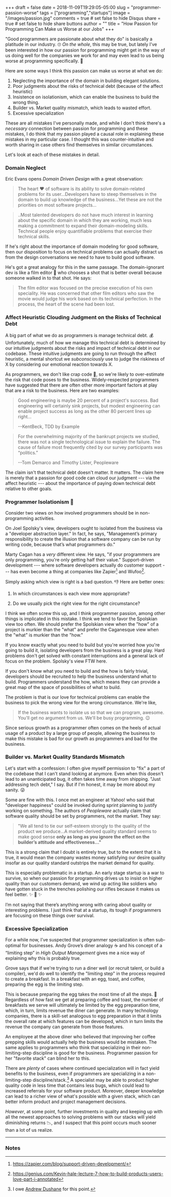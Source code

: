 +++
draft = false
date = 2018-11-09T19:29:05-05:00
slug = "programmer-passion-worse"
tags = ["programming","startups"]
image = "/images/passion.jpg"
comments = true	# set false to hide Disqus
share = true	# set false to hide share buttons
author = ""
title = "How Passion for Programming Can Make us Worse at our Jobs"
+++

"Good programmers are passionate about what they do" is basically a platitude in our industry. 🙄 _On the whole_, this may be true, but lately I've been interested in how our passion for programming might get in the way of us doing well for the companies we work for and may even lead to us being worse at programming specifically. 🤔 

Here are some ways I think this passion can make us worse at what we do:

1. Neglecting the importance of the domain in building elegant solutions.
1. Poor judgments about the risks of technical debt (because of the affect heuristic)
1. Insistence on isolationism, which can enable the business to build the wrong thing.
1. Builder vs. Market quality mismatch, which leads to wasted effort.
1. Excessive specialization

These are all mistakes I've personally made, and while I don't think there's a _necessary_ connection between passion for programming and these mistakes, I do think that my passion played a causal role in explaining these mistakes in my particular case. I thought this was counter-intuitive and worth sharing in case others find themselves in similar circumstances.

Let's look at each of these mistakes in detail.

### Domain Neglect

Eric Evans opens _Domain Driven Design_ with a great observation:

>The heart ❤️ of software is its ability to solve domain-related problems for its user...Developers have to steep themselves in the domain to build up knowledge of the business...Yet these are not the priorities on most software projects...

>..Most talented developers do not have much interest in learning about the specific domain in which they are working, much less making a commitment to expand their domain-modeling skills. Technical people enjoy quantifiable problems that exercise their technical skills.

If he's right about the importance of domain modeling for good software, then our disposition to focus on technical problems can actually distract us from the design conversations we need to have to build good software.

He's got a great analogy for this in the same passage. The domain-ignorant dev is like a film editor 🎥 who chooses a shot that is better overall because someone walked in to that shot. He says:

>The film editor was focused on the precise execution of his own speciality. He was concerned that other film editors who saw the movie would judge his work based on its technical perfection. In the process, the heart of the scene had been lost.

### Affect Heuristic Clouding Judgment on the Risks of Technical Debt

A big part of what we do as programmers is manage technical debt. 💰 Unfortunately, much of how we manage this technical debt is determined by our intuitive judgments about the risks and impact of technical debt in our codebase. These intuitive judgments are going to run through the affect heuristic, a mental shortcut we _subconsciously_ use to judge the riskiness of X by considering our emotional reaction towards X.

As programmers, we don't like crap code 🤬, so we're likely to over-estimate the risk that code poses to the business. Widely-respected programmers have suggested that there are often other more important factors at play that are a risk to the business. Here are two examples:

>Good engineering is maybe 20 percent of a project's success. Bad engineering will certainly sink projects, but modest engineering can enable project success as long as the other 80 percent lines up right...
>
>--KentBeck, TDD by Example

>For the overwhelming majority of the bankrupt projects we studied, there was not a single technological issue to explain the failure. The cause of failure most frequently cited by our survey participants was “politics.”
>
>--Tom Demarco and Timothy Lister, Peopleware

The claim isn't that technical debt doesn't matter. It matters. The claim here is merely that a passion for good code can cloud our judgment --- via the affect heuristic --- about the importance of paying down technical debt relative to other goals.

### Programmer Isolationism 🙉

Consider two views on how involved programmers should be in non-programming activities. 

On Joel Spolsky's view, developers ought to isolated from the business via a "developer abstraction layer." In fact, he says, "Management’s primary responsibility to create the illusion that a software company can be run by writing code, because that’s what programmers do." 

Marty Cagan has a _very_ different view. He says, "if your programmers are only programming, you're only getting half their value." Support-driven development --- where software developers actually do customer support --- has even become a thing at companies like Zapier[^1] and Wufoo[^2].

Simply asking which view is right is a bad question. 👎 Here are better ones: 

1. In which circumstances is each view more appropriate?

1. Do we usually pick the right view for the right circumstance?

I think we often screw this up, and I think programmer passion, among other things is implicated in this mistake. I think we tend to favor the Spolskian view too often. We should prefer the Spolskian view when the "how" of a project is murkier than the "what" and prefer the Caganesque view when the "what" is murkier than the "how."

If you know exactly what you need to build but you're worried how you're going to build it, isolating developers from the business is a great play. Hard problems don't get solved with constant interruptions and a general lack of focus on the problem. Spolsky's view FTW here.

If you don't know what you need to build and the how is fairly trivial, developers should be recruited to help the business understand what to build. Programmers understand the how, which means they can provide a great map of the space of possibilities of what to build.

The problem is that is our love for technical problems can enable the business to pick the wrong view for the wrong circumstance. We're like, 

>If the business wants to isolate us so that we can program, awesome. You'll get no argument from us. We'll be busy programming. 😉

Since serious growth as a programmer often comes on the heels of actual usage of a product by a large group of people, allowing the business to make this mistake is bad for our growth as programmers and bad for the business.

### Builder vs. Market Quality Standards Mismatch

Let's start with a confession: I often give myself permission to "fix" a part of the codebase that I can't stand looking at anymore. Even when this doesn't lead to an unanticipated bug, it often takes time away from shipping. "Just addressing tech debt," I say. But if I'm honest, it may be more about my sanity. 😜

Some are fine with this. I once met an engineer at Yahoo! who said that "developer happiness" could be invoked during sprint planning to justify working on something. The authors of _Peopleware_ actually claim that software quality should be set by programmers, not the market. They say:

>"We all tend to tie our self-esteem strongly to the quality of the product we produce…A market-derived quality standard seems to make good sense **only as long as you ignore the effect on the builder’s attitude and effectiveness…"**

This is a strong claim that I doubt is entirely true, but to the extent that it is true, it would mean the company wastes money satisfying our desire quality insofar as our quality standard outstrips the market demand for quality.

This is especially problematic in a startup. An early stage startup is a war to survive, so when our passion for programming drives us to insist on higher quality than our customers demand, we wind up acting like soldiers who have gotten stuck in the trenches polishing our rifles because it makes us feel better. ✨ 🔫 ✨

I’m not saying that there’s anything wrong with caring about quality or interesting problems. I just think that at a startup, its tough if programmers are focusing on these things over survival.

### Excessive Specialization

For a while now, I’ve suspected that programmer specialization is often sub-optimal for businesses. Andy Grove’s diner analogy ☕️ and his concept of a “limiting step” in _High Output Management_ gives me a nice way of explaining why this is probably true.

Grove says that if we're trying to run a diner well (or recruit talent, or build a compiler), we'd do well to identify the "limiting step" in the process required to create a breakfast. In a breakfast with an egg, toast, and coffee, preparing the egg is the limiting step.

This is because preparing the egg takes the most time of all the steps. 🍳 Regardless of how fast we get at preparing coffee and toast, the number of breakfasts we serve will ultimately be limited by the egg preparation time, which, in turn, limits revenue the diner can generate. In many technology companies, there is a skill-set analogous to egg preparation in that it limits the overall rate at which features can be developed, which in turn limits the revenue the company can generate from those features. 

An employee at the above diner who believed that improving her coffee prepping skills would actually help the business would be mistaken. The same applies to programmers who think that specializing in their non-limiting-step discipline is good for the business. Programmer passion for her "favorite stack" can blind her to this.

There are _plenty_ of cases where continued specialization will in fact yield benefits to the business, even if programmers are specializing in a non-limiting-step discipline/stack.[^3] A specialist may be able to product higher quality code in less time that contains less bugs, which could lead to increased referrals for your software product. Moreover, deeper knowledge can lead to a richer view of what's possible with a given stack, which can better inform product and project management decisions.

_However_, at some point, further investments in quality and keeping up with all the newest approaches to solving problems with our stacks will yield diminishing returns 📉, and I suspect that this point occurs much sooner than a lot of us realize.

---

### Notes

[^1]: https://zapier.com/blog/support-driven-development/

[^2]: https://genius.com/Kevin-hale-lecture-7-how-to-build-products-users-love-part-i-annotated

[^3]: I owe [Andrew Dushane](https://twitter.com/andrewdushane?lang=en) for this point.

